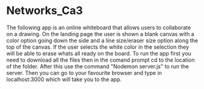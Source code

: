 # Networks_Ca3
The following app is an online whiteboard that allows users to collaborate on a drawing. On the landing page the user is shown a blank canvas with a color option going down the side and a line size/eraser size option along the top of the canvas. If the user selects the white color in the selection they will be able to erase whats all ready on the board.
To run the app first you need to download all the files then in the comand prompt cd to the location of the folder. After this use the command "Nodemon server.js" to run the server. Then you can go to your favourite browser and type in localhost:3000 which will take you to the app.
